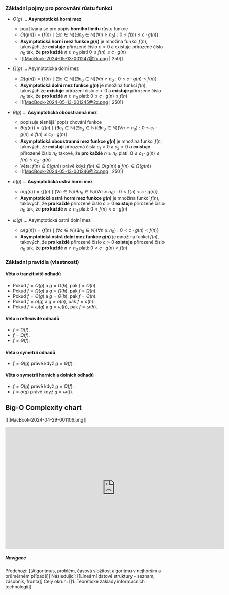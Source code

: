 
### Základní pojmy pro porovnání růstu funkcí
- $O(g)$ ... **Asymptotická horní mez**
	- používána se pro popis **horního limitu** růstu funkce
	- $O(g(n)) = \{ f(n) \mid (\exists c \in \mathbb{N}) (\exists n_{0} \in \mathbb{N})(\forall n \geq n_{0}): 0 \leq f(n) \leq c \cdot g(n)\}$ 
	- **Asymptotická horní mez funkce $g(n)$** je množina funkcí $f(n)$, takových, že **existuje** přirozené číslo $c > 0$ a existuje přirozené číslo $n_{0}$ tak, že **pro každé** $n \geq n_{0}$ platí $0 \leq f(n) \leq c \cdot g(n)$
	- ![[MacBook-2024-05-13-001247@2x.png | 250]]

- $\Omega(g)$ ... Asymptotická dolní mez
	- $\Omega (g(n)) = \{ f(n) \mid (\exists c \in \mathbb{N})(\exists n_{0} \in \mathbb{N})(\forall n \geq n_{0}: 0 \leq c \cdot g(n) \leq f(n) \}$
	- **Asymptotická dolní mez funkce $g(n)$** je množina funkcí $f(n)$, takových že **existuje** přirození číslo $c > 0$ a **existuje** přirozené číslo $n_{0}$ tak, že **pro každé** $n \geq n_{0}$ platí: $0 \leq c \cdot g(n) \leq f(n)$
	- ![[MacBook-2024-05-13-001245@2x.png | 250]]

- $\theta (g)$ ... **Asymptotická oboustranná mez**
	- popisuje těsnější popis chování funkce
	- $\theta (g(n)) = \{f(n) \mid (\exists c_{1} \in \mathbb{N})(\exists c_{2} \in \mathbb{N})(\exists n_{0} \in \mathbb{N})(\forall n \geq n_{0}): 0 \leq c_{1} \cdot g(n) \leq f(n) \leq c_{2} \cdot g(n)\}$
	- **Asymptotická oboustranná mez funkce $g(n)$** je množina funkcí $f(n$, takových, že **existují** přirozená čísla $c_{1} > 0$ a $c_{2} > 0$ a **existuje** přirozené číslo $n_{0}$ takové, že **pro každé** $n \geq n_{0}$ platí: $0 \leq c_{1} \cdot g(n) \leq f(n) \leq c_{2} \cdot g(n)$
	- Věta: $f(n) \in \theta (g(n))$ právě když $f(n) \in O(g(n))$ a $f(n) \in \Omega (g(n))$
	- ![[MacBook-2024-05-13-001246@2x.png | 250]]

- $o(g)$ ... **Asymptotická ostrá horní mez**
	- $o(g(n)) = \{ f(n) \mid (\forall c \in \mathbb{N})(\exists n_{0} \in \mathbb{N})(\forall n \geq n_{0}): 0 <f(n) < c \cdot g(n) \}$
	- **Asymptotická ostrá horní mez funkce $g(n)$** je množina funkcí $f(n)$, takových, že **pro každé** přirozené číslo $c > 0$ **existuje** přirozené číslo $n_{0}$ tak, že **pro každé** $n \geq n_{0}$ platí: $0 <  f(n) < c \cdot g(n)$

- $\omega (g)$ ... Asymptotická ostrá dolní mez
	- $\omega (g(n)) = \{ f(n) \mid (\forall c \in \mathbb{N})(\exists n_{0} \in \mathbb{N})(\forall n \geq n_{0}): 0 < c \cdot g(n) < f(n) \}$
	- **Asymptotická ostrá dolní mez funkce $g(n)$** je množina funkcí $f(n)$, takových, že **pro každé** přirozené číslo $c > 0$ **existuje** přirozené číslo $n_{0}$ tak, že **pro každé** $n \geq n_{0}$ platí: $0 < c \cdot g(n) < f(n)$

### Základní pravidla (vlastnosti)
#### Věta o tranzitivitě odhadů
- Pokud $f = O(g)$ a $g = O(h)$, pak $f = O(h)$.
- Pokud $f = \Omega (g)$ a $g = \Omega (h)$, pak $f = \Omega (h)$.
- Pokud $f = \Theta (g)$ a $g = \Theta (h)$, pak $f = \Theta (h)$.
- Pokud $f = o(g)$ a $g = o(h)$, pak $f = o(h)$.
- Pokud $f = \omega (g)$ a $g = \omega (h)$, pak $f = \omega (h)$.

#### Věta o reflexivitě odhadů
- $f = O(f)$.
- $f = \Omega (f)$.
- $f = \Theta (f)$.

#### Věta o symetrii odhadů
- $f = \Theta (g)$ právě když $g = \Theta (f)$.

#### Věta o symetrii horních a dolních odhadů
- $f = O(g)$ právě když $g = \Omega (f)$.
- $f = o(g)$ právě když $g = \omega (f)$.

## Big-O Complexity chart
![[MacBook-2024-04-29-001106.png]]

<iframe width="690" height="385" src="https://www.youtube.com/embed/__vX2sjlpXU?si=E-RiU8rWlfMJvZvC" title="YouTube video player" frameborder="0" allow="accelerometer; autoplay; clipboard-write; encrypted-media; gyroscope; picture-in-picture; web-share" referrerpolicy="strict-origin-when-cross-origin" allowfullscreen></iframe>

##### Navigace
Předchozí:  [[Algoritmus, problém, časová složitost algoritmu v nejhorším a průměrném případě]]
Následující: [[Lineární datové struktury - seznam, zásobník, fronta]]
Celý okruh: [[1. Teoretické základy informačních technologií]]